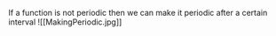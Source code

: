 If a function is not periodic then we can make it periodic after a certain interval
![[MakingPeriodic.jpg]]